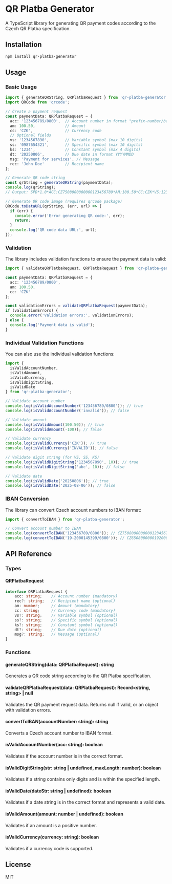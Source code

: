 # QR Platba Generator

A TypeScript library for generating QR payment codes according to the Czech QR Platba specification.

## Installation

```bash
npm install qr-platba-generator
```

## Usage

### Basic Usage

```typescript
import { generateQRString, QRPlatbaRequest } from 'qr-platba-generator';
import QRCode from 'qrcode';

// Create a payment request
const paymentData: QRPlatbaRequest = {
  acc: '123456789/0800',  // Account number in format "prefix-number/bankCode" or "number/bankCode"
  am: 100.50,             // Amount
  cc: 'CZK',              // Currency code
  // Optional fields
  vs: '1234567890',       // Variable symbol (max 10 digits)
  ss: '0987654321',       // Specific symbol (max 10 digits)
  ks: '1234',             // Constant symbol (max 4 digits)
  dt: '20250806',         // Due date in format YYYYMMDD
  msg: 'Payment for services', // Message
  rec: 'John Doe'         // Recipient name
};

// Generate QR code string
const qrString = generateQRString(paymentData);
console.log(qrString);
// Output: SPD*1.0*ACC:CZ7508000000000123456789*AM:100.50*CC:CZK*VS:1234567890*SS:0987654321*KS:1234*DT:20250806*MSG:Payment for services*RN:John Doe

// Generate QR code image (requires qrcode package)
QRCode.toDataURL(qrString, (err, url) => {
  if (err) {
    console.error('Error generating QR code:', err);
    return;
  }
  console.log('QR code data URL:', url);
});
```

### Validation

The library includes validation functions to ensure the payment data is valid:

```typescript
import { validateQRPlatbaRequest, QRPlatbaRequest } from 'qr-platba-generator';

const paymentData: QRPlatbaRequest = {
  acc: '123456789/0800',
  am: 100.50,
  cc: 'CZK'
};

const validationErrors = validateQRPlatbaRequest(paymentData);
if (validationErrors) {
  console.error('Validation errors:', validationErrors);
} else {
  console.log('Payment data is valid');
}
```

### Individual Validation Functions

You can also use the individual validation functions:

```typescript
import { 
  isValidAccountNumber, 
  isValidAmount, 
  isValidCurrency,
  isValidDigitString,
  isValidDate
} from 'qr-platba-generator';

// Validate account number
console.log(isValidAccountNumber('123456789/0800')); // true
console.log(isValidAccountNumber('invalid')); // false

// Validate amount
console.log(isValidAmount(100.50)); // true
console.log(isValidAmount(-100)); // false

// Validate currency
console.log(isValidCurrency('CZK')); // true
console.log(isValidCurrency('INVALID')); // false

// Validate digit string (for VS, SS, KS)
console.log(isValidDigitString('1234567890', 10)); // true
console.log(isValidDigitString('abc', 10)); // false

// Validate date
console.log(isValidDate('20250806')); // true
console.log(isValidDate('2025-08-06')); // false
```

### IBAN Conversion

The library can convert Czech account numbers to IBAN format:

```typescript
import { convertToIBAN } from 'qr-platba-generator';

// Convert account number to IBAN
console.log(convertToIBAN('123456789/0800')); // CZ7508000000000123456789
console.log(convertToIBAN('19-2000145399/0800')); // CZ6508000000192000145399
```

## API Reference

### Types

#### QRPlatbaRequest

```typescript
interface QRPlatbaRequest {
    acc: string;    // Account number (mandatory)
    rec?: string;   // Recipient name (optional)
    am: number;     // Amount (mandatory)
    cc: string;     // Currency code (mandatory)
    vs?: string;    // Variable symbol (optional)
    ss?: string;    // Specific symbol (optional)
    ks?: string;    // Constant symbol (optional)
    dt?: string;    // Due date (optional)
    msg?: string;   // Message (optional)
}
```

### Functions

#### generateQRString(data: QRPlatbaRequest): string

Generates a QR code string according to the QR Platba specification.

#### validateQRPlatbaRequest(data: QRPlatbaRequest): Record<string, string> | null

Validates the QR payment request data. Returns null if valid, or an object with validation errors.

#### convertToIBAN(accountNumber: string): string

Converts a Czech account number to IBAN format.

#### isValidAccountNumber(acc: string): boolean

Validates if the account number is in the correct format.

#### isValidDigitString(str: string | undefined, maxLength: number): boolean

Validates if a string contains only digits and is within the specified length.

#### isValidDate(dateStr: string | undefined): boolean

Validates if a date string is in the correct format and represents a valid date.

#### isValidAmount(amount: number | undefined): boolean

Validates if an amount is a positive number.

#### isValidCurrency(currency: string): boolean

Validates if a currency code is supported.

## License

MIT